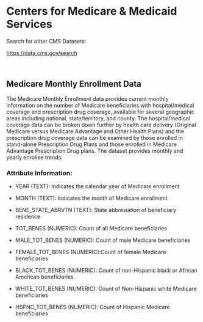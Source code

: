 # Centers for Medicare & Medicaid Services
Search for other CMS Datasets: 

https://data.cms.gov/search

<br />

## Medicare Monthly Enrollment Data
The Medicare Monthly Enrollment data provides current monthly information on the number of Medicare beneficiaries with hospital/medical coverage and prescription drug coverage, available for several geographic areas including national, state/territory, and county. The hospital/medical coverage data can be broken down further by health care delivery (Original Medicare versus Medicare Advantage and Other Health Plans) and the prescription drug coverage data can be examined by those enrolled in stand-alone Prescription Drug Plans and those enrolled in Medicare Advantage Prescription Drug plans. The dataset provides monthly and yearly enrollee trends.

### Attribute Information:

* YEAR (TEXT): Indicates the calendar year of Medicare enrollment

* MONTH (TEXT): Indicates the month of Medicare enrollment

* BENE_STATE_ABRVTN (TEXT): State abbreviation of beneficiary residence

* TOT_BENES (NUMERIC): Count of all Medicare beneficiaries

* MALE_TOT_BENES (NUMERIC): Count of male Medicare beneficiaries

* FEMALE_TOT_BENES (NUMERIC):Count of female Medicare beneficiaries

* BLACK_TOT_BENES (NUMERIC): Count of non-Hispanic black or African American beneficiaries.


* WHITE_TOT_BENES (NUMERIC): Count of Non-Hispanic white Medicare beneficiaries

* HSPNC_TOT_BENES (NUMERIC): Count of Hispanic Medicare beneficiaries
